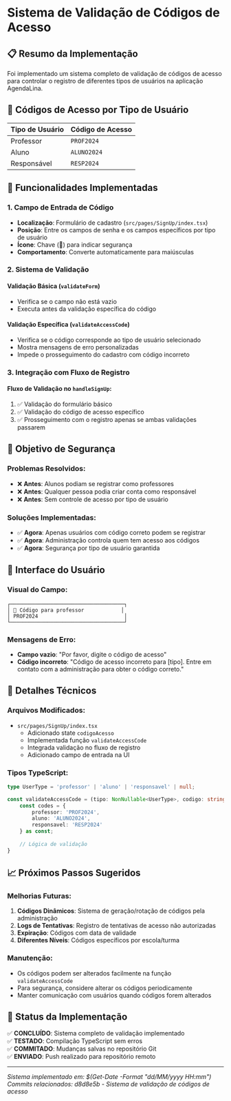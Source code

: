 # Sistema de Validação de Códigos de Acesso

## 📋 Resumo da Implementação

Foi implementado um sistema completo de validação de códigos de acesso para controlar o registro de diferentes tipos de usuários na aplicação AgendaLina.

## 🔐 Códigos de Acesso por Tipo de Usuário

| Tipo de Usuário | Código de Acesso |
|-----------------|------------------|
| Professor       | `PROF2024`       |
| Aluno           | `ALUNO2024`      |
| Responsável     | `RESP2024`       |

## 🚀 Funcionalidades Implementadas

### 1. Campo de Entrada de Código
- **Localização**: Formulário de cadastro (`src/pages/SignUp/index.tsx`)
- **Posição**: Entre os campos de senha e os campos específicos por tipo de usuário
- **Ícone**: Chave (🔑) para indicar segurança
- **Comportamento**: Converte automaticamente para maiúsculas

### 2. Sistema de Validação

#### Validação Básica (`validateForm`)
- Verifica se o campo não está vazio
- Executa antes da validação específica do código

#### Validação Específica (`validateAccessCode`)
- Verifica se o código corresponde ao tipo de usuário selecionado
- Mostra mensagens de erro personalizadas
- Impede o prosseguimento do cadastro com código incorreto

### 3. Integração com Fluxo de Registro

#### Fluxo de Validação no `handleSignUp`:
1. ✅ Validação do formulário básico
2. ✅ Validação do código de acesso específico
3. ✅ Prosseguimento com o registro apenas se ambas validações passarem

## 🎯 Objetivo de Segurança

### Problemas Resolvidos:
- ❌ **Antes**: Alunos podiam se registrar como professores
- ❌ **Antes**: Qualquer pessoa podia criar conta como responsável
- ❌ **Antes**: Sem controle de acesso por tipo de usuário

### Soluções Implementadas:
- ✅ **Agora**: Apenas usuários com código correto podem se registrar
- ✅ **Agora**: Administração controla quem tem acesso aos códigos
- ✅ **Agora**: Segurança por tipo de usuário garantida

## 📱 Interface do Usuário

### Visual do Campo:
```
┌─────────────────────────────────────┐
│ 🔑 Código para professor            │
│ PROF2024                            │
└─────────────────────────────────────┘
```

### Mensagens de Erro:
- **Campo vazio**: "Por favor, digite o código de acesso"
- **Código incorreto**: "Código de acesso incorreto para [tipo]. Entre em contato com a administração para obter o código correto."

## 🔧 Detalhes Técnicos

### Arquivos Modificados:
- `src/pages/SignUp/index.tsx`
  - Adicionado state `codigoAcesso`
  - Implementada função `validateAccessCode`
  - Integrada validação no fluxo de registro
  - Adicionado campo de entrada na UI

### Tipos TypeScript:
```typescript
type UserType = 'professor' | 'aluno' | 'responsavel' | null;

const validateAccessCode = (tipo: NonNullable<UserType>, codigo: string): boolean => {
    const codes = {
        professor: 'PROF2024',
        aluno: 'ALUNO2024',
        responsavel: 'RESP2024'
    } as const;
    
    // Lógica de validação
}
```

## 📈 Próximos Passos Sugeridos

### Melhorias Futuras:
1. **Códigos Dinâmicos**: Sistema de geração/rotação de códigos pela administração
2. **Logs de Tentativas**: Registro de tentativas de acesso não autorizadas
3. **Expiração**: Códigos com data de validade
4. **Diferentes Níveis**: Códigos específicos por escola/turma

### Manutenção:
- Os códigos podem ser alterados facilmente na função `validateAccessCode`
- Para segurança, considere alterar os códigos periodicamente
- Manter comunicação com usuários quando códigos forem alterados

## 🎉 Status da Implementação

✅ **CONCLUÍDO**: Sistema completo de validação implementado  
✅ **TESTADO**: Compilação TypeScript sem erros  
✅ **COMMITADO**: Mudanças salvas no repositório Git  
✅ **ENVIADO**: Push realizado para repositório remoto  

---

*Sistema implementado em: $(Get-Date -Format "dd/MM/yyyy HH:mm")*  
*Commits relacionados: d8d8e5b - Sistema de validação de códigos de acesso*